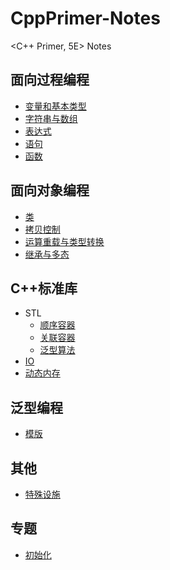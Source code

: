 # CppPrimer-Notes
&lt;C++ Primer, 5E> Notes

## 面向过程编程

- [变量和基本类型](01.变量和基本类型.md)
- [字符串与数组](02.字符串与数组.md)
- [表达式](03.表达式.md)
- [语句](04.语句.md)
- [函数](05.函数.md)

## 面向对象编程

- [类](06.类.md)
- [拷贝控制](07.拷贝控制.md)
- [运算重载与类型转换](08.运算符重载.md)
- [继承与多态](09.面向对象编程.md)

## C++标准库

- STL
    - [顺序容器](10.顺序容器.md)
    - [关联容器](11.关联容器.md)
    - [泛型算法](12.泛型算法.md)
- [IO](16.IO.md)
- [动态内存](14.动态内存.md)


## 泛型编程

- [模版](13.模版.md)

## 其他

- [特殊设施](15.特殊工具.md)

## 专题
- [初始化](初始化.md)